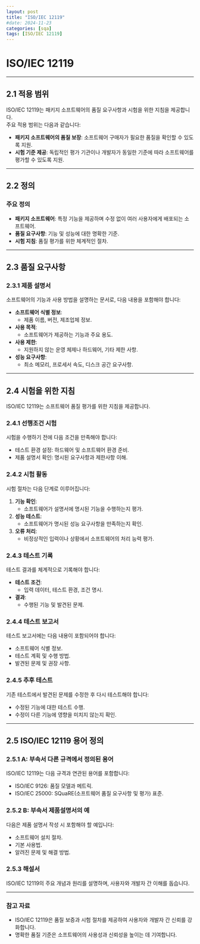 ```yaml
---
layout: post
title: "ISO/IEC 12119"
#date: 2024-11-23
categories: [sqa]
tags: [ISO/IEC 12119]
---
```


# ISO/IEC 12119

---

## 2.1 적용 범위
ISO/IEC 12119는 패키지 소프트웨어의 품질 요구사항과 시험을 위한 지침을 제공합니다.  
주요 적용 범위는 다음과 같습니다:

- **패키지 소프트웨어의 품질 보장**: 소프트웨어 구매자가 필요한 품질을 확인할 수 있도록 지원.
- **시험 기준 제공**: 독립적인 평가 기관이나 개발자가 동일한 기준에 따라 소프트웨어를 평가할 수 있도록 지원.

---

## 2.2 정의
### 주요 정의
- **패키지 소프트웨어**: 특정 기능을 제공하며 수정 없이 여러 사용자에게 배포되는 소프트웨어.
- **품질 요구사항**: 기능 및 성능에 대한 명확한 기준.
- **시험 지침**: 품질 평가를 위한 체계적인 절차.

---

## 2.3 품질 요구사항
### 2.3.1 제품 설명서
소프트웨어의 기능과 사용 방법을 설명하는 문서로, 다음 내용을 포함해야 합니다:

- **소프트웨어 식별 정보**:
  - 제품 이름, 버전, 제조업체 정보.
- **사용 목적**:
  - 소프트웨어가 제공하는 기능과 주요 용도.
- **사용 제한**:
  - 지원하지 않는 운영 체제나 하드웨어, 기타 제한 사항.
- **성능 요구사항**:
  - 최소 메모리, 프로세서 속도, 디스크 공간 요구사항.

---

## 2.4 시험을 위한 지침
ISO/IEC 12119는 소프트웨어 품질 평가를 위한 지침을 제공합니다.

### 2.4.1 선행조건 시험
시험을 수행하기 전에 다음 조건을 만족해야 합니다:
- 테스트 환경 설정: 하드웨어 및 소프트웨어 환경 준비.
- 제품 설명서 확인: 명시된 요구사항과 제한사항 이해.

### 2.4.2 시험 활동
시험 절차는 다음 단계로 이루어집니다:
1. **기능 확인**:
   - 소프트웨어가 설명서에 명시된 기능을 수행하는지 평가.
2. **성능 테스트**:
   - 소프트웨어가 명시된 성능 요구사항을 만족하는지 확인.
3. **오류 처리**:
   - 비정상적인 입력이나 상황에서 소프트웨어의 처리 능력 평가.

### 2.4.3 테스트 기록
테스트 결과를 체계적으로 기록해야 합니다:
- **테스트 조건**:
  - 입력 데이터, 테스트 환경, 조건 명시.
- **결과**:
  - 수행된 기능 및 발견된 문제.

### 2.4.4 테스트 보고서
테스트 보고서에는 다음 내용이 포함되어야 합니다:
- 소프트웨어 식별 정보.
- 테스트 계획 및 수행 방법.
- 발견된 문제 및 권장 사항.

### 2.4.5 추후 테스트
기존 테스트에서 발견된 문제를 수정한 후 다시 테스트해야 합니다:
- 수정된 기능에 대한 테스트 수행.
- 수정이 다른 기능에 영향을 미치지 않는지 확인.

---

## 2.5 ISO/IEC 12119 용어 정의
### 2.5.1 A: 부속서 다른 규격에서 정의된 용어
ISO/IEC 12119는 다음 규격과 연관된 용어를 포함합니다:
- ISO/IEC 9126: 품질 모델과 메트릭.
- ISO/IEC 25000: SQuaRE(소프트웨어 품질 요구사항 및 평가) 표준.

### 2.5.2 B: 부속서 제품설명서의 예
다음은 제품 설명서 작성 시 포함해야 할 예입니다:
- 소프트웨어 설치 절차.
- 기본 사용법.
- 알려진 문제 및 해결 방법.

### 2.5.3 해설서
ISO/IEC 12119의 주요 개념과 원리를 설명하며, 사용자와 개발자 간 이해를 돕습니다.

---

### 참고 자료
- ISO/IEC 12119은 품질 보증과 시험 절차를 제공하여 사용자와 개발자 간 신뢰를 강화합니다.
- 명확한 품질 기준은 소프트웨어의 사용성과 신뢰성을 높이는 데 기여합니다.
